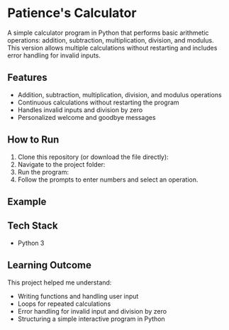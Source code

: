 # Patience's Calculator

A simple calculator program in Python that performs basic arithmetic operations: addition, subtraction, multiplication, division, and modulus.  
This version allows multiple calculations without restarting and includes error handling for invalid inputs.

## Features
- Addition, subtraction, multiplication, division, and modulus operations
- Continuous calculations without restarting the program
- Handles invalid inputs and division by zero
- Personalized welcome and goodbye messages

## How to Run
1. Clone this repository (or download the file directly):
2. Navigate to the project folder:
3. Run the program:
4. Follow the prompts to enter numbers and select an operation.

## Example

## Tech Stack
- Python 3

## Learning Outcome
This project helped me understand:
- Writing functions and handling user input
- Loops for repeated calculations
- Error handling for invalid input and division by zero
- Structuring a simple interactive program in Python

